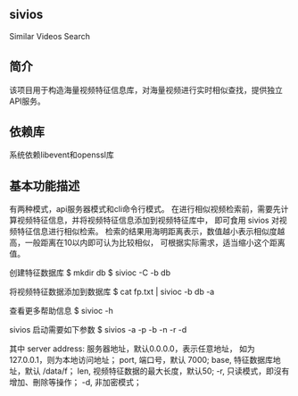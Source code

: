 ## sivios
Similar Videos Search

## 简介 
该项目用于构造海量视频特征信息库，对海量视频进行实时相似查找，提供独立API服务。

## 依赖库 
系统依赖libevent和openssl库

## 基本功能描述
有两种模式，api服务器模式和cli命令行模式。
在进行相似视频检索前，需要先计算视频特征信息，并将视频特征信息添加到视频特征库中，
即可食用 sivios 对视频特征信息进行相似检索。
检索的结果用海明距离表示，数值越小表示相似度越高，一般距离在10以内即可认为比较相似，
可根据实际需求，适当缩小这个距离值。

创建特征数据库
$ mkdir db
$ sivioc -C -b db

将视频特征数据添加到数据库
$ cat fp.txt | sivioc -b db -a

查看更多帮助信息
$ sivioc -h

sivios 启动需要如下参数
$ sivios -a <server address> -p <port> -b <base> -n <len> -r -d

其中
	server address: 
		服务器地址，默认0.0.0.0，表示任意地址，
		如为127.0.0.1，则为本地访问地址；
	port, 端口号，默认 7000;
	base, 特征数据库地址，默认 /data/f；
	len, 视频特征数据的最大长度，默认50;
	-r, 只读模式，即沒有增加、刪除等操作；
	-d, 非加密模式；